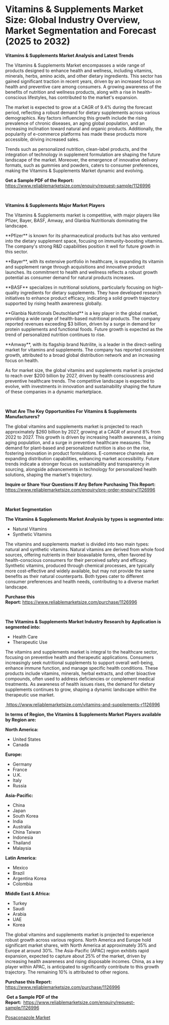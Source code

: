 <p><h1>Vitamins & Supplements Market Size: Global Industry Overview, Market Segmentation and Forecast (2025 to 2032)</h1></p><p><strong>Vitamins & Supplements Market Analysis and Latest Trends</strong></p>
<p><p>The Vitamins & Supplements Market encompasses a wide range of products designed to enhance health and wellness, including vitamins, minerals, herbs, amino acids, and other dietary ingredients. This sector has gained significant traction in recent years, driven by an increased focus on health and preventive care among consumers. A growing awareness of the benefits of nutrition and wellness products, along with a rise in health-conscious lifestyles, has contributed to the market's expansion.</p><p>The market is expected to grow at a CAGR of 9.4% during the forecast period, reflecting a robust demand for dietary supplements across various demographics. Key factors influencing this growth include the rising prevalence of chronic diseases, an aging global population, and an increasing inclination toward natural and organic products. Additionally, the popularity of e-commerce platforms has made these products more accessible, driving increased sales.</p><p>Trends such as personalized nutrition, clean-label products, and the integration of technology in supplement formulation are shaping the future landscape of the market. Moreover, the emergence of innovative delivery formats, such as gummies and powders, caters to consumer preferences, making the Vitamins & Supplements Market dynamic and evolving.</p></p>
<p><strong>Get a Sample PDF of the Report:&nbsp;</strong> <a href="https://www.reliablemarketsize.com/enquiry/request-sample/1126996?utm_campaign=2526&utm_medium=2&utm_source=Github&utm_content=ia&utm_term=08032025&utm_id=vitamins-supplements">https://www.reliablemarketsize.com/enquiry/request-sample/1126996</a></p>
<p>&nbsp;</p>
<p><strong>Vitamins & Supplements Major Market Players</strong></p>
<p><p>The Vitamins & Supplements market is competitive, with major players like Pfizer, Bayer, BASF, Amway, and Glanbia Nutritionals dominating the landscape. </p><p>**Pfizer** is known for its pharmaceutical products but has also ventured into the dietary supplement space, focusing on immunity-boosting vitamins. The company's strong R&D capabilities position it well for future growth in this sector.</p><p>**Bayer**, with its extensive portfolio in healthcare, is expanding its vitamin and supplement range through acquisitions and innovative product launches. Its commitment to health and wellness reflects a robust growth potential as consumer demand for natural products increases.</p><p>**BASF** specializes in nutritional solutions, particularly focusing on high-quality ingredients for dietary supplements. They have developed research initiatives to enhance product efficacy, indicating a solid growth trajectory supported by rising health awareness globally.</p><p>**Glanbia Nutritionals Deutschland** is a key player in the global market, providing a wide range of health-based nutritional products. The company reported revenues exceeding $3 billion, driven by a surge in demand for protein supplements and functional foods. Future growth is expected as the trend of personalized nutrition continues to rise.</p><p>**Amway**, with its flagship brand Nutrilite, is a leader in the direct-selling market for vitamins and supplements. The company has reported consistent growth, attributed to a broad global distribution network and an increasing focus on health.</p><p>As for market size, the global vitamins and supplements market is projected to reach over $200 billion by 2027, driven by health consciousness and preventive healthcare trends. The competitive landscape is expected to evolve, with investments in innovation and sustainability shaping the future of these companies in a dynamic marketplace.</p></p>
<p>&nbsp;</p>
<p><strong>What Are The Key Opportunities For Vitamins & Supplements Manufacturers?</strong></p>
<p><p>The global vitamins and supplements market is projected to reach approximately $260 billion by 2027, growing at a CAGR of around 8% from 2022 to 2027. This growth is driven by increasing health awareness, a rising aging population, and a surge in preventive healthcare measures. The demand for plant-based and personalized nutrition is also on the rise, fostering innovation in product formulations. E-commerce channels are expanding distribution capabilities, enhancing market accessibility. Future trends indicate a stronger focus on sustainability and transparency in sourcing, alongside advancements in technology for personalized health solutions, shaping the market's trajectory.</p></p>
<p><strong>Inquire or Share Your Questions If Any Before Purchasing This Report:</strong> <a href="https://www.reliablemarketsize.com/enquiry/pre-order-enquiry/1126996?utm_campaign=2526&utm_medium=2&utm_source=Github&utm_content=ia&utm_term=08032025&utm_id=vitamins-supplements">https://www.reliablemarketsize.com/enquiry/pre-order-enquiry/1126996</a></p>
<p>&nbsp;</p>
<p><strong>Market Segmentation</strong></p>
<p><strong>The Vitamins & Supplements Market Analysis by types is segmented into:</strong></p>
<p><ul><li>Natural Vitamins</li><li>Synthetic Vitamins</li></ul></p>
<p><p>The vitamins and supplements market is divided into two main types: natural and synthetic vitamins. Natural vitamins are derived from whole food sources, offering nutrients in their bioavailable forms, often favored by health-conscious consumers for their perceived safety and efficacy. Synthetic vitamins, produced through chemical processes, are typically more cost-effective and widely available, but may not provide the same benefits as their natural counterparts. Both types cater to different consumer preferences and health needs, contributing to a diverse market landscape.</p></p>
<p><strong>Purchase this Report:&nbsp;</strong><a href="https://www.reliablemarketsize.com/purchase/1126996?utm_campaign=2526&utm_medium=2&utm_source=Github&utm_content=ia&utm_term=08032025&utm_id=vitamins-supplements">https://www.reliablemarketsize.com/purchase/1126996</a></p>
<p>&nbsp;</p>
<p><strong>The Vitamins & Supplements Market Industry Research by Application is segmented into:</strong></p>
<p><ul><li>Health Care</li><li>Therapeutic Use</li></ul></p>
<p><p>The vitamins and supplements market is integral to the healthcare sector, focusing on preventive health and therapeutic applications. Consumers increasingly seek nutritional supplements to support overall well-being, enhance immune function, and manage specific health conditions. These products include vitamins, minerals, herbal extracts, and other bioactive compounds, often used to address deficiencies or complement medical treatments. As awareness of health issues rises, the demand for dietary supplements continues to grow, shaping a dynamic landscape within the therapeutic use market.</p></p>
<p><a href="https://www.reliablemarketsize.com/vitamins-and-supplements-r1126996?utm_campaign=2526&utm_medium=2&utm_source=Github&utm_content=ia&utm_term=08032025&utm_id=vitamins-supplements">&nbsp;https://www.reliablemarketsize.com/vitamins-and-supplements-r1126996</a></p>
<p><strong>In terms of Region, the Vitamins & Supplements Market Players available by Region are:</strong></p>
<p>
    <p> <strong> North America: </strong>
        <ul>
            <li>United States</li>
            <li>Canada</li>
        </ul>
        </p> 
    <p> <strong> Europe: </strong>
        <ul>
            <li>Germany</li>
            <li>France</li>
            <li>U.K.</li>
            <li>Italy</li>
            <li>Russia</li>
        </ul>
        </p> 
    <p> <strong> Asia-Pacific: </strong>
        <ul>
            <li>China</li>
            <li>Japan</li>
            <li>South Korea</li>
            <li>India</li>
            <li>Australia</li>
            <li>China Taiwan</li>
            <li>Indonesia</li>
            <li>Thailand</li>
            <li>Malaysia</li>
        </ul>
        </p> 
    <p> <strong> Latin America: </strong>
        <ul>
            <li>Mexico</li>
            <li>Brazil</li>
            <li>Argentina Korea</li>
            <li>Colombia</li>
        </ul>
        </p> 
    <p> <strong> Middle East & Africa: </strong>
        <ul>
            <li>Turkey</li>
            <li>Saudi</li>
            <li>Arabia</li>
            <li>UAE</li>
            <li>Korea</li>
        </ul>
    </p>
    </p>
<p><p>The global vitamins and supplements market is projected to experience robust growth across various regions. North America and Europe hold significant market shares, with North America at approximately 35% and Europe at around 30%. The Asia-Pacific (APAC) region exhibits rapid expansion, expected to capture about 25% of the market, driven by increasing health awareness and rising disposable incomes. China, as a key player within APAC, is anticipated to significantly contribute to this growth trajectory. The remaining 10% is attributed to other regions.</p></p>
<p><strong>Purchase this Report: </strong><a href="https://www.reliablemarketsize.com/purchase/1126996?utm_campaign=2526&utm_medium=2&utm_source=Github&utm_content=ia&utm_term=08032025&utm_id=vitamins-supplements">https://www.reliablemarketsize.com/purchase/1126996</a></p>
<p>&nbsp;<strong>Get a Sample PDF of the Report:&nbsp;&nbsp;</strong><a href="https://www.reliablemarketsize.com/enquiry/request-sample/1126996?utm_campaign=2526&utm_medium=2&utm_source=Github&utm_content=ia&utm_term=08032025&utm_id=vitamins-supplements">https://www.reliablemarketsize.com/enquiry/request-sample/1126996</a></p>
<p><strong></strong></p>
<p><p><a href="https://github.com/lizamflotow/Market-Research-Report-List-1/blob/main/posaconazole-market.md?utm_campaign=2526&utm_medium=2&utm_source=Github&utm_content=ia&utm_term=08032025&utm_id=vitamins-supplements">Posaconazole Market</a></p></p>